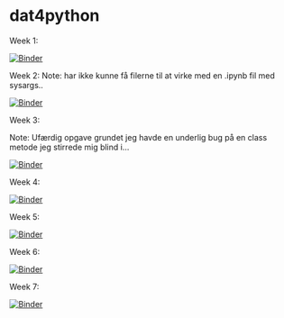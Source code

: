 # dat4python

Week 1:

[![Binder](https://mybinder.org/badge_logo.svg)](https://mybinder.org/v2/gh/cprejler/dat4python/master?filepath=exercise_01)

Week 2:
Note: har ikke kunne få filerne til at virke med en .ipynb fil med sysargs..

[![Binder](https://mybinder.org/badge_logo.svg)](https://mybinder.org/v2/gh/cprejler/dat4python/master?filepath=exercise_02)

Week 3:

Note: Ufærdig opgave grundet jeg havde en underlig bug på en class metode jeg stirrede mig blind i...

[![Binder](https://mybinder.org/badge_logo.svg)](https://mybinder.org/v2/gh/cprejler/dat4python/master?filepath=exercise_03)

Week 4:

[![Binder](https://mybinder.org/badge_logo.svg)](https://mybinder.org/v2/gh/cprejler/dat4python/master?filepath=%2Fexercise_04)

Week 5:

[![Binder](https://mybinder.org/badge_logo.svg)](https://mybinder.org/v2/gh/cprejler/dat4python/master?filepath=exercise_05)

Week 6:

[![Binder](https://mybinder.org/badge_logo.svg)](https://mybinder.org/v2/gh/cprejler/dat4python/master?filepath=exercise_06%2F)

Week 7:

[![Binder](https://mybinder.org/badge_logo.svg)](https://mybinder.org/v2/gh/cprejler/dat4python/master?filepath=exercise_07)
